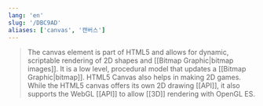 ```yaml
---
lang: 'en'
slug: '/DBC9AD'
aliases: ['canvas', '캔버스']
---
```


> The canvas element is part of HTML5 and allows for dynamic, scriptable rendering of 2D shapes and [[Bitmap Graphic|bitmap images]]. It is a low level, procedural model that updates a [[Bitmap Graphic|bitmap]]. HTML5 Canvas also helps in making 2D games. While the HTML5 canvas offers its own 2D drawing [[API]], it also supports the WebGL [[API]] to allow [[3D]] rendering with OpenGL ES.
